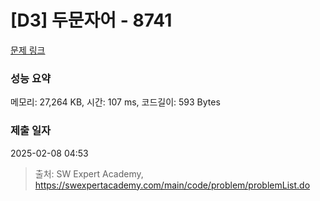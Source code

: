 # [D3] 두문자어 - 8741 

[문제 링크](https://swexpertacademy.com/main/code/problem/problemDetail.do?contestProbId=AW2y6n3qPXQDFATy) 

### 성능 요약

메모리: 27,264 KB, 시간: 107 ms, 코드길이: 593 Bytes

### 제출 일자

2025-02-08 04:53



> 출처: SW Expert Academy, https://swexpertacademy.com/main/code/problem/problemList.do